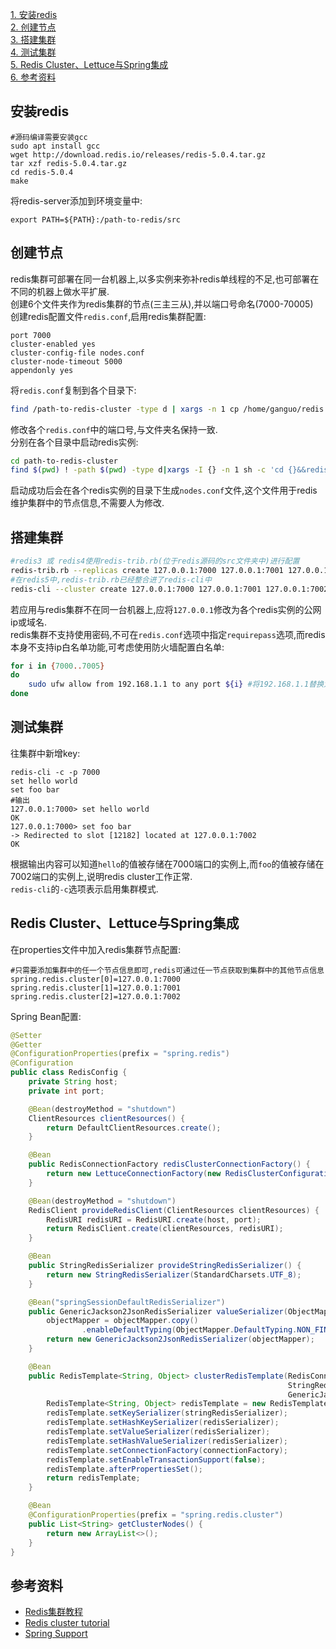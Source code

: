 <a href=#index1>1. 安装redis</a>  
<a href=#index2>2. 创建节点</a>  
<a href=#index3>3. 搭建集群</a>  
<a href=#index4>4. 测试集群</a>  
<a href=#index5>5. Redis Cluster、Lettuce与Spring集成</a>  
<a href=#index6>6. 参考资料</a>


## <span id=index1>安装redis</span>
```
#源码编译需要安装gcc
sudo apt install gcc
wget http://download.redis.io/releases/redis-5.0.4.tar.gz
tar xzf redis-5.0.4.tar.gz
cd redis-5.0.4
make
```


将redis-server添加到环境变量中:
```
export PATH=${PATH}:/path-to-redis/src
```


## <span id=index2>创建节点</span>
redis集群可部署在同一台机器上,以多实例来弥补redis单线程的不足,也可部署在不同的机器上做水平扩展.  
创建6个文件夹作为redis集群的节点(三主三从),并以端口号命名(7000-70005)  
创建redis配置文件`redis.conf`,启用redis集群配置:  
```
port 7000
cluster-enabled yes
cluster-config-file nodes.conf
cluster-node-timeout 5000
appendonly yes
```


将`redis.conf`复制到各个目录下:
``` bash
find /path-to-redis-cluster -type d | xargs -n 1 cp /home/ganguo/redis.conf
```
修改各个`redis.conf`中的端口号,与文件夹名保持一致.  
分别在各个目录中启动redis实例:
``` bash
cd path-to-redis-cluster
find $(pwd) ! -path $(pwd) -type d|xargs -I {} -n 1 sh -c 'cd {}&&redis-server {}/redis.conf&'
``` 
启动成功后会在各个redis实例的目录下生成`nodes.conf`文件,这个文件用于redis维护集群中的节点信息,不需要人为修改.  


## <span id=index3>搭建集群</span>
``` bash
#redis3 或 redis4使用redis-trib.rb(位于redis源码的src文件夹中)进行配置
redis-trib.rb --replicas create 127.0.0.1:7000 127.0.0.1:7001 127.0.0.1:7002 127.0.0.1:7003 127.0.0.1:7004 127.0.0.1:7005
#在redis5中,redis-trib.rb已经整合进了redis-cli中
redis-cli --cluster create 127.0.0.1:7000 127.0.0.1:7001 127.0.0.1:7002 127.0.0.1:7003 127.0.0.1:7004 127.0.0.1:7005 --cluster-replicas 1
```
若应用与redis集群不在同一台机器上,应将`127.0.0.1`修改为各个redis实例的公网ip或域名.  
redis集群不支持使用密码,不可在`redis.conf`选项中指定`requirepass`选项,而redis本身不支持ip白名单功能,可考虑使用防火墙配置白名单:
``` bash
for i in {7000..7005}
do
    sudo ufw allow from 192.168.1.1 to any port ${i} #将192.168.1.1替换为应用部署的ip
done
```


## <span id=index4>测试集群</span>
往集群中新增key:
```
redis-cli -c -p 7000
set hello world
set foo bar
#输出
127.0.0.1:7000> set hello world
OK
127.0.0.1:7000> set foo bar
-> Redirected to slot [12182] located at 127.0.0.1:7002
OK
```
根据输出内容可以知道`hello`的值被存储在7000端口的实例上,而`foo`的值被存储在7002端口的实例上,说明redis cluster工作正常.  
`redis-cli`的`-c`选项表示启用集群模式.


## <span id=index5>Redis Cluster、Lettuce与Spring集成</span>
在properties文件中加入redis集群节点配置:
``` properties
#只需要添加集群中的任一个节点信息即可,redis可通过任一节点获取到集群中的其他节点信息
spring.redis.cluster[0]=127.0.0.1:7000
spring.redis.cluster[1]=127.0.0.1:7001
spring.redis.cluster[2]=127.0.0.1:7002
```
Spring Bean配置:
``` java
@Setter
@Getter
@ConfigurationProperties(prefix = "spring.redis")
@Configuration
public class RedisConfig {
    private String host;
    private int port;

    @Bean(destroyMethod = "shutdown")
    ClientResources clientResources() {
        return DefaultClientResources.create();
    }

    @Bean
    public RedisConnectionFactory redisClusterConnectionFactory() {
        return new LettuceConnectionFactory(new RedisClusterConfiguration(getClusterNodes()));
    }

    @Bean(destroyMethod = "shutdown")
    RedisClient provideRedisClient(ClientResources clientResources) {
        RedisURI redisURI = RedisURI.create(host, port);
        return RedisClient.create(clientResources, redisURI);
    }

    @Bean
    public StringRedisSerializer provideStringRedisSerializer() {
        return new StringRedisSerializer(StandardCharsets.UTF_8);
    }

    @Bean("springSessionDefaultRedisSerializer")
    public GenericJackson2JsonRedisSerializer valueSerializer(ObjectMapper objectMapper) {
        objectMapper = objectMapper.copy()
                .enableDefaultTyping(ObjectMapper.DefaultTyping.NON_FINAL);
        return new GenericJackson2JsonRedisSerializer(objectMapper);
    }

    @Bean
    public RedisTemplate<String, Object> clusterRedisTemplate(RedisConnectionFactory connectionFactory,
                                                              StringRedisSerializer stringRedisSerializer,
                                                              GenericJackson2JsonRedisSerializer redisSerializer) {
        RedisTemplate<String, Object> redisTemplate = new RedisTemplate<>();
        redisTemplate.setKeySerializer(stringRedisSerializer);
        redisTemplate.setHashKeySerializer(redisSerializer);
        redisTemplate.setValueSerializer(redisSerializer);
        redisTemplate.setHashValueSerializer(redisSerializer);
        redisTemplate.setConnectionFactory(connectionFactory);
        redisTemplate.setEnableTransactionSupport(false);
        redisTemplate.afterPropertiesSet();
        return redisTemplate;
    }

    @Bean
    @ConfigurationProperties(prefix = "spring.redis.cluster")
    public List<String> getClusterNodes() {
        return new ArrayList<>();
    }
}
```


## <span id=index6>参考资料</span>
- [Redis集群教程](http://www.redis.cn/topics/cluster-tutorial.html)
- [Redis cluster tutorial](https://redis.io/topics/cluster-tutorial)
- [Spring Support](https://github.com/lettuce-io/lettuce-core/wiki/Spring-Support)

